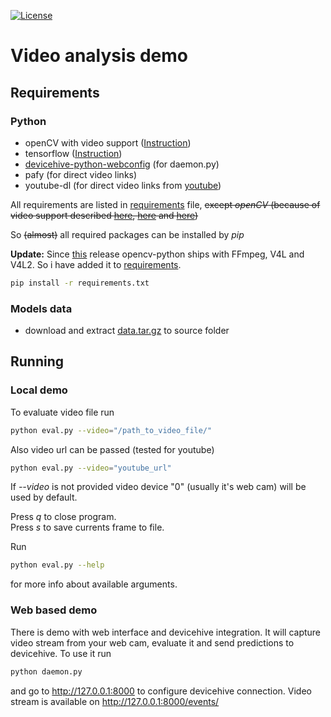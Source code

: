 [![License](https://img.shields.io/badge/License-Apache%202.0-blue.svg?style=flat-square)](LICENSE)

# Video analysis demo

## Requirements

### Python
* openCV with video support ([Instruction](https://docs.opencv.org/trunk/d7/d9f/tutorial_linux_install.html))
* tensorflow ([Instruction](https://www.tensorflow.org/install/install_linux))
* [devicehive-python-webconfig](https://github.com/devicehive/devicehive-python-webconfig) (for daemon.py)
* pafy (for direct video links)
* youtube-dl (for direct video links from [youtube](https://www.youtube.com))

All requirements are listed in [requirements](requirements.txt) file, ~~except _openCV_ (because of video support described [here](https://pypi.python.org/pypi/opencv-python#frequently-asked-questions), [here](https://github.com/skvark/opencv-python/issues/49) and [here](https://github.com/skvark/opencv-python/issues/50))~~

So ~~(almost)~~ all required packages can be installed by _pip_

**Update:** Since [this](https://github.com/skvark/opencv-python/releases/tag/11) release opencv-python ships with FFmpeg, V4L and V4L2. So i have added it to [requirements](requirements.txt).
```bash
pip install -r requirements.txt
```

### Models data
* download and extract [data.tar.gz](https://s3.amazonaws.com/video-analysis-demo/data.tar.gz) to source folder

## Running

### Local demo
To evaluate video file run
```bash
python eval.py --video="/path_to_video_file/"
```

Also video url can be passed (tested for youtube)
```bash
python eval.py --video="youtube_url"
```

If _--video_ is not provided video device "0" (usually it's web cam) will be used by default.

Press _q_ to close program.\
Press _s_ to save currents frame to file.

Run 
```bash
python eval.py --help
``` 
for more info about available arguments.

### Web based demo
There is demo with web interface and devicehive integration.
It will capture video stream from your web cam, evaluate it and send predictions to devicehive.
To use it run
```bash
python daemon.py
```
and go to http://127.0.0.1:8000 to configure devicehive connection.
Video stream is available on http://127.0.0.1:8000/events/
